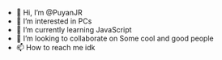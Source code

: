 - 👋 Hi, I’m @PuyanJR
- 👀 I’m interested in PCs
- 🌱 I’m currently learning JavaScript
- 💞️ I’m looking to collaborate on Some cool and good people
- 📫 How to reach me idk

<!---
PuyanJR/uwuDavid is a ✨ special ✨ repository because its `README.md` (this file) appears on your GitHub profile.
You can click the Preview link to take a look at your changes.
--->
